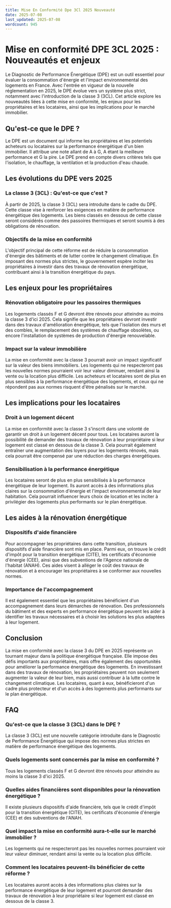 ```yaml
---
title: Mise En Conformité Dpe 3Cl 2025 Nouveauté
date: 2025-07-08
last_updated: 2025-07-08
wordcount: 945
---
```


# Mise en conformité DPE 3CL 2025 : Nouveautés et enjeux

Le Diagnostic de Performance Énergétique (DPE) est un outil essentiel pour évaluer la consommation d'énergie et l'impact environnemental des logements en France. Avec l'entrée en vigueur de la nouvelle réglementation en 2025, le DPE évolue vers un système plus strict, notamment avec l'introduction de la classe 3 (3CL). Cet article explore les nouveautés liées à cette mise en conformité, les enjeux pour les propriétaires et les locataires, ainsi que les implications pour le marché immobilier.

## Qu'est-ce que le DPE ?

Le DPE est un document qui informe les propriétaires et les potentiels acheteurs ou locataires sur la performance énergétique d'un bien immobilier. Il attribue une note allant de A à G, A étant la meilleure performance et G la pire. Le DPE prend en compte divers critères tels que l'isolation, le chauffage, la ventilation et la production d'eau chaude.

## Les évolutions du DPE vers 2025

### La classe 3 (3CL) : Qu'est-ce que c'est ?

À partir de 2025, la classe 3 (3CL) sera introduite dans le cadre du DPE. Cette classe vise à renforcer les exigences en matière de performance énergétique des logements. Les biens classés en dessous de cette classe seront considérés comme des passoires thermiques et seront soumis à des obligations de rénovation.

### Objectifs de la mise en conformité

L'objectif principal de cette réforme est de réduire la consommation d'énergie des bâtiments et de lutter contre le changement climatique. En imposant des normes plus strictes, le gouvernement espère inciter les propriétaires à investir dans des travaux de rénovation énergétique, contribuant ainsi à la transition énergétique du pays.

## Les enjeux pour les propriétaires

### Rénovation obligatoire pour les passoires thermiques

Les logements classés F et G devront être rénovés pour atteindre au moins la classe 3 d'ici 2025. Cela signifie que les propriétaires devront investir dans des travaux d'amélioration énergétique, tels que l'isolation des murs et des combles, le remplacement des systèmes de chauffage obsolètes, ou encore l'installation de systèmes de production d'énergie renouvelable.

### Impact sur la valeur immobilière

La mise en conformité avec la classe 3 pourrait avoir un impact significatif sur la valeur des biens immobiliers. Les logements qui ne respecteront pas les nouvelles normes pourraient voir leur valeur diminuer, rendant ainsi la vente ou la location plus difficile. Les acheteurs et locataires sont de plus en plus sensibles à la performance énergétique des logements, et ceux qui ne répondent pas aux normes risquent d'être pénalisés sur le marché.

## Les implications pour les locataires

### Droit à un logement décent

La mise en conformité avec la classe 3 s'inscrit dans une volonté de garantir un droit à un logement décent pour tous. Les locataires auront la possibilité de demander des travaux de rénovation à leur propriétaire si leur logement est classé en dessous de la classe 3. Cela pourrait également entraîner une augmentation des loyers pour les logements rénovés, mais cela pourrait être compensé par une réduction des charges énergétiques.

### Sensibilisation à la performance énergétique

Les locataires seront de plus en plus sensibilisés à la performance énergétique de leur logement. Ils auront accès à des informations plus claires sur la consommation d'énergie et l'impact environnemental de leur habitation. Cela pourrait influencer leurs choix de location et les inciter à privilégier des logements plus performants sur le plan énergétique.

## Les aides à la rénovation énergétique

### Dispositifs d'aide financière

Pour accompagner les propriétaires dans cette transition, plusieurs dispositifs d'aide financière sont mis en place. Parmi eux, on trouve le crédit d'impôt pour la transition énergétique (CITE), les certificats d'économie d'énergie (CEE), ainsi que des subventions de l'Agence nationale de l'habitat (ANAH). Ces aides visent à alléger le coût des travaux de rénovation et à encourager les propriétaires à se conformer aux nouvelles normes.

### Importance de l'accompagnement

Il est également essentiel que les propriétaires bénéficient d'un accompagnement dans leurs démarches de rénovation. Des professionnels du bâtiment et des experts en performance énergétique peuvent les aider à identifier les travaux nécessaires et à choisir les solutions les plus adaptées à leur logement.

## Conclusion

La mise en conformité avec la classe 3 du DPE en 2025 représente un tournant majeur dans la politique énergétique française. Elle impose des défis importants aux propriétaires, mais offre également des opportunités pour améliorer la performance énergétique des logements. En investissant dans des travaux de rénovation, les propriétaires peuvent non seulement augmenter la valeur de leur bien, mais aussi contribuer à la lutte contre le changement climatique. Les locataires, quant à eux, bénéficieront d'un cadre plus protecteur et d'un accès à des logements plus performants sur le plan énergétique.

## FAQ

### Qu'est-ce que la classe 3 (3CL) dans le DPE ?

La classe 3 (3CL) est une nouvelle catégorie introduite dans le Diagnostic de Performance Énergétique qui impose des normes plus strictes en matière de performance énergétique des logements.

### Quels logements sont concernés par la mise en conformité ?

Tous les logements classés F et G devront être rénovés pour atteindre au moins la classe 3 d'ici 2025.

### Quelles aides financières sont disponibles pour la rénovation énergétique ?

Il existe plusieurs dispositifs d'aide financière, tels que le crédit d'impôt pour la transition énergétique (CITE), les certificats d'économie d'énergie (CEE) et des subventions de l'ANAH.

### Quel impact la mise en conformité aura-t-elle sur le marché immobilier ?

Les logements qui ne respecteront pas les nouvelles normes pourraient voir leur valeur diminuer, rendant ainsi la vente ou la location plus difficile.

### Comment les locataires peuvent-ils bénéficier de cette réforme ?

Les locataires auront accès à des informations plus claires sur la performance énergétique de leur logement et pourront demander des travaux de rénovation à leur propriétaire si leur logement est classé en dessous de la classe 3.
